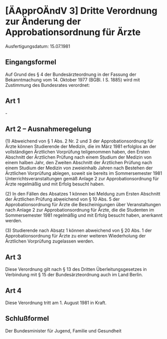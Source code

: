 # [ÄApprOÄndV 3] Dritte Verordnung zur Änderung der Approbationsordnung für Ärzte

Ausfertigungsdatum: 15.07.1981

 

## Eingangsformel

Auf Grund des § 4 der Bundesärzteordnung in der Fassung der Bekanntmachung vom 14. Oktober 1977 (BGBl. I S. 1885) wird mit Zustimmung des Bundesrates verordnet:


## Art 1

\-


## Art 2 – Ausnahmeregelung

(1) Abweichend von § 1 Abs. 2 Nr. 2 und 3 der Approbationsordnung für Ärzte können Studierende der Medizin, die im März 1981 erfolglos an der vollständigen Ärztlichen Vorprüfung teilgenommen haben, den Ersten Abschnitt der Ärztlichen Prüfung nach einem Studium der Medizin von einem halben Jahr, den Zweiten Abschnitt der Ärztlichen Prüfung nach einem Studium der Medizin von zweieinhalb Jahren nach Bestehen der Ärztlichen Vorprüfung ablegen, soweit sie bereits im Sommersemester 1981 Unterrichtsveranstaltungen gemäß Anlage 2 zur Approbationsordnung für Ärzte regelmäßig und mit Erfolg besucht haben.

(2) In den Fällen des Absatzes 1 können bei Meldung zum Ersten Abschnitt der Ärztlichen Prüfung abweichend von § 10 Abs. 5 der Approbationsordnung für Ärzte die Bescheinigungen über Veranstaltungen nach Anlage 2 zur Approbationsordnung für Ärzte, die die Studenten im Sommersemester 1981 regelmäßig und mit Erfolg besucht haben, anerkannt werden.

(3) Studierende nach Absatz 1 können abweichend von § 20 Abs. 1 der Approbationsordnung für Ärzte zu einer weiteren Wiederholung der Ärztlichen Vorprüfung zugelassen werden.


## Art 3

Diese Verordnung gilt nach § 13 des Dritten Überleitungsgesetzes in Verbindung mit § 15 der Bundesärzteordnung auch im Land Berlin.


## Art 4

Diese Verordnung tritt am 1. August 1981 in Kraft.


## Schlußformel

Der Bundesminister für Jugend, Familie und Gesundheit

